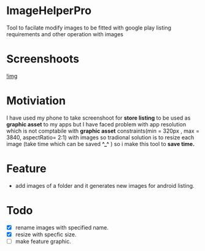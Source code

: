 # ImageHelperPro
Tool to facilate modify images to be fitted with google play listing requirements and other operation with images


# Screenshoots 

[!img](pro.png)

# Motiviation
I have used my phone to take screenshoot for **store listing** to be used as **graphic asset** to my apps but I have faced problem with app resolution which is not comptabile with  **graphic asset** constraints(min = 320px , max = 3840, aspectRatio= 2:1)  with images so tradional solution is to resize each image (take time which can be saved **^_^** ) so i make this tool to **save time.** 

# Feature
- add images of a folder and it generates new images for android listing.

# Todo
- [x] rename images with specified name.
- [x] resize with specfic size.
- [ ] make feature graphic.
